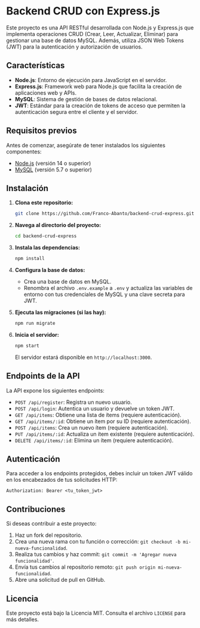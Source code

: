 # Backend CRUD con Express.js

Este proyecto es una API RESTful desarrollada con Node.js y Express.js que implementa operaciones CRUD (Crear, Leer, Actualizar, Eliminar) para gestionar una base de datos MySQL. Además, utiliza JSON Web Tokens (JWT) para la autenticación y autorización de usuarios.

## Características

- **Node.js**: Entorno de ejecución para JavaScript en el servidor.
- **Express.js**: Framework web para Node.js que facilita la creación de aplicaciones web y APIs.
- **MySQL**: Sistema de gestión de bases de datos relacional.
- **JWT**: Estándar para la creación de tokens de acceso que permiten la autenticación segura entre el cliente y el servidor.

## Requisitos previos

Antes de comenzar, asegúrate de tener instalados los siguientes componentes:

- [Node.js](https://nodejs.org/) (versión 14 o superior)
- [MySQL](https://www.mysql.com/) (versión 5.7 o superior)

## Instalación

1. **Clona este repositorio:**

   ```bash
   git clone https://github.com/Franco-Abanto/backend-crud-express.git
   ```

2. **Navega al directorio del proyecto:**

   ```bash
   cd backend-crud-express
   ```

3. **Instala las dependencias:**

   ```bash
   npm install
   ```

4. **Configura la base de datos:**

   - Crea una base de datos en MySQL.
   - Renombra el archivo `.env.example` a `.env` y actualiza las variables de entorno con tus credenciales de MySQL y una clave secreta para JWT.

5. **Ejecuta las migraciones (si las hay):**

   ```bash
   npm run migrate
   ```

6. **Inicia el servidor:**

   ```bash
   npm start
   ```

   El servidor estará disponible en `http://localhost:3000`.

## Endpoints de la API

La API expone los siguientes endpoints:

- `POST /api/register`: Registra un nuevo usuario.
- `POST /api/login`: Autentica un usuario y devuelve un token JWT.
- `GET /api/items`: Obtiene una lista de ítems (requiere autenticación).
- `GET /api/items/:id`: Obtiene un ítem por su ID (requiere autenticación).
- `POST /api/items`: Crea un nuevo ítem (requiere autenticación).
- `PUT /api/items/:id`: Actualiza un ítem existente (requiere autenticación).
- `DELETE /api/items/:id`: Elimina un ítem (requiere autenticación).

## Autenticación

Para acceder a los endpoints protegidos, debes incluir un token JWT válido en los encabezados de tus solicitudes HTTP:

```
Authorization: Bearer <tu_token_jwt>
```

## Contribuciones

Si deseas contribuir a este proyecto:

1. Haz un fork del repositorio.
2. Crea una nueva rama con tu función o corrección: `git checkout -b mi-nueva-funcionalidad`.
3. Realiza tus cambios y haz commit: `git commit -m 'Agregar nueva funcionalidad'`.
4. Envía tus cambios al repositorio remoto: `git push origin mi-nueva-funcionalidad`.
5. Abre una solicitud de pull en GitHub.

## Licencia

Este proyecto está bajo la Licencia MIT. Consulta el archivo `LICENSE` para más detalles.
